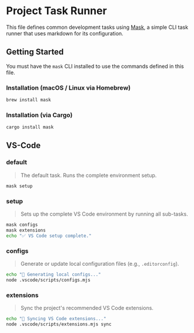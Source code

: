 # Project Task Runner

This file defines common development tasks using [Mask](https://github.com/jacobdeichert/mask), a simple CLI task runner that uses markdown for its configuration.

## Getting Started

You must have the `mask` CLI installed to use the commands defined in this file.

### Installation (macOS / Linux via Homebrew)

```sh
brew install mask
```

### Installation (via Cargo)

```sh
cargo install mask
```

## VS-Code

### default

> The default task. Runs the complete environment setup.

```sh
mask setup
```

### setup

> Sets up the complete VS Code environment by running all sub-tasks.

```sh
mask configs
mask extensions
echo "✅ VS Code setup complete."
```

### configs

> Generate or update local configuration files (e.g., `.editorconfig`).

```sh
echo "🚀 Generating local configs..."
node .vscode/scripts/configs.mjs
```

### extensions

> Sync the project's recommended VS Code extensions.

```sh
echo "🚀 Syncing VS Code extensions..."
node .vscode/scripts/extensions.mjs sync
```
